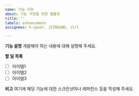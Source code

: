 ```yaml
---
name: 기능 구현
about: 기능 구현을 위한 템플릿
title: ''
labels: enhancement
assignees: h-spear, JIINSUNG, ztrl

---
```


**기능 설명**
개발해야 하는 내용에 대해 설명해 주세요.

**할 일 목록**
- [ ] 아이템1
- [ ] 아이템2
- [ ] 아이템3

**비고**
여기에 해당 기능에 대한 스크린샷이나 레퍼런스 등을 작성해 주세요.
